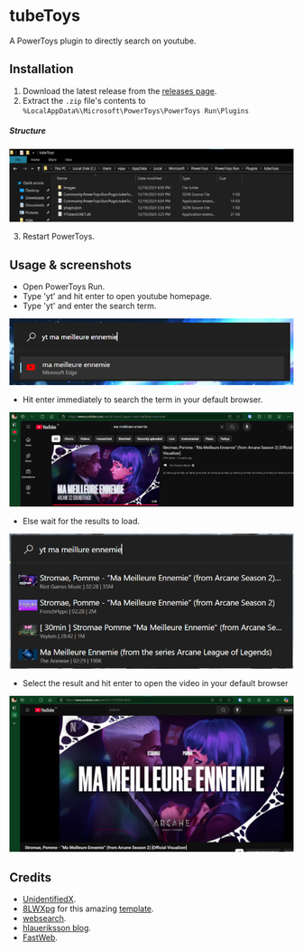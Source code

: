 # tubeToys
A PowerToys plugin to directly search on youtube.

## Installation
1. Download the latest release from the [releases page](https://github.com/vijayv996/tubeToys/releases).
2. Extract the `.zip` file's contents to `%LocalAppData%\Microsoft\PowerToys\PowerToys Run\Plugins`
##### Structure
![image](screenshots/structure1.png)

3. Restart PowerToys.

## Usage & screenshots
- Open PowerToys Run.
- Type 'yt' and hit enter to open youtube homepage.
- Type 'yt' and enter the search term.

![image](screenshots/ss0.png)

- Hit enter immediately to search the term in your default browser.

![image](screenshots/ss1.png)

- Else wait for the results to load.

![image](screenshots/ss4.png)

- Select the result and hit enter to open the video in your default browser

![image](screenshots/ss3.png)

## Credits
- [UnidentifiedX](https://github.com/UnidentifiedX/YTSearch.NET).
- [8LWXpg](https://github.com/8LWXpg) for this amazing [template](https://github.com/8LWXpg/PowerToysRun-PluginTemplate).
- [websearch](https://github.com/microsoft/PowerToys/tree/main/src/modules/launcher/Plugins/Community.PowerToys.Run.Plugin.WebSearch).
- [hlaueriksson blog](https://conductofcode.io/post/creating-custom-powertoys-run-plugins/).
- [FastWeb](https://github.com/CCcat8059/FastWeb).